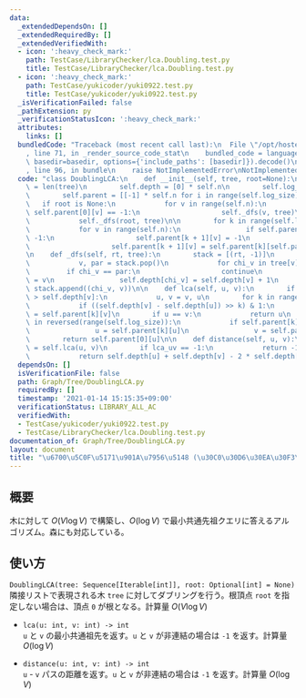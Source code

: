 ```yaml
---
data:
  _extendedDependsOn: []
  _extendedRequiredBy: []
  _extendedVerifiedWith:
  - icon: ':heavy_check_mark:'
    path: TestCase/LibraryChecker/lca.Doubling.test.py
    title: TestCase/LibraryChecker/lca.Doubling.test.py
  - icon: ':heavy_check_mark:'
    path: TestCase/yukicoder/yuki0922.test.py
    title: TestCase/yukicoder/yuki0922.test.py
  _isVerificationFailed: false
  _pathExtension: py
  _verificationStatusIcon: ':heavy_check_mark:'
  attributes:
    links: []
  bundledCode: "Traceback (most recent call last):\n  File \"/opt/hostedtoolcache/Python/3.10.6/x64/lib/python3.10/site-packages/onlinejudge_verify/documentation/build.py\"\
    , line 71, in _render_source_code_stat\n    bundled_code = language.bundle(stat.path,\
    \ basedir=basedir, options={'include_paths': [basedir]}).decode()\n  File \"/opt/hostedtoolcache/Python/3.10.6/x64/lib/python3.10/site-packages/onlinejudge_verify/languages/python.py\"\
    , line 96, in bundle\n    raise NotImplementedError\nNotImplementedError\n"
  code: "class DoublingLCA:\n    def __init__(self, tree, root=None):\n        self.n\
    \ = len(tree)\n        self.depth = [0] * self.n\n        self.log_size = (self.n).bit_length()\n\
    \        self.parent = [[-1] * self.n for i in range(self.log_size)]\n\n     \
    \   if root is None:\n            for v in range(self.n):\n                if\
    \ self.parent[0][v] == -1:\n                    self._dfs(v, tree)\n        else:\n\
    \            self._dfs(root, tree)\n\n        for k in range(self.log_size - 1):\n\
    \            for v in range(self.n):\n                if self.parent[k][v] ==\
    \ -1:\n                    self.parent[k + 1][v] = -1\n                else:\n\
    \                    self.parent[k + 1][v] = self.parent[k][self.parent[k][v]]\n\
    \n    def _dfs(self, rt, tree):\n        stack = [(rt, -1)]\n        while stack:\n\
    \            v, par = stack.pop()\n            for chi_v in tree[v]:\n       \
    \         if chi_v == par:\n                    continue\n                self.parent[0][chi_v]\
    \ = v\n                self.depth[chi_v] = self.depth[v] + 1\n               \
    \ stack.append((chi_v, v))\n\n    def lca(self, u, v):\n        if self.depth[u]\
    \ > self.depth[v]:\n            u, v = v, u\n        for k in range(self.log_size):\n\
    \            if ((self.depth[v] - self.depth[u]) >> k) & 1:\n                v\
    \ = self.parent[k][v]\n        if u == v:\n            return u\n        for k\
    \ in reversed(range(self.log_size)):\n            if self.parent[k][u] != self.parent[k][v]:\n\
    \                u = self.parent[k][u]\n                v = self.parent[k][v]\n\
    \        return self.parent[0][u]\n\n    def distance(self, u, v):\n        lca_uv\
    \ = self.lca(u, v)\n        if lca_uv == -1:\n            return -1\n        else:\n\
    \            return self.depth[u] + self.depth[v] - 2 * self.depth[lca_uv]\n"
  dependsOn: []
  isVerificationFile: false
  path: Graph/Tree/DoublingLCA.py
  requiredBy: []
  timestamp: '2021-01-14 15:15:35+09:00'
  verificationStatus: LIBRARY_ALL_AC
  verifiedWith:
  - TestCase/yukicoder/yuki0922.test.py
  - TestCase/LibraryChecker/lca.Doubling.test.py
documentation_of: Graph/Tree/DoublingLCA.py
layout: document
title: "\u6700\u5C0F\u5171\u901A\u7956\u5148 (\u30C0\u30D6\u30EA\u30F3\u30B0)"
---
```


## 概要
木に対して $O(V \log V)$ で構築し、$O(\log V)$ で最小共通先祖クエリに答えるアルゴリズム。森にも対応している。

## 使い方
`DoublingLCA(tree: Sequence[Iterable[int]], root: Optional[int] = None)`  
隣接リストで表現される木 `tree` に対してダブリングを行う。根頂点 `root` を指定しない場合は、頂点 `0` が根となる。計算量 $O(V\log V)$

- `lca(u: int, v: int) -> int`  
`u` と `v` の最小共通祖先を返す。`u` と `v` が非連結の場合は `-1` を返す。計算量 $O(\log V)$

- `distance(u: int, v: int) -> int`  
`u` - `v` パスの距離を返す。`u` と `v` が非連結の場合は `-1` を返す。計算量 $O(\log V)$
